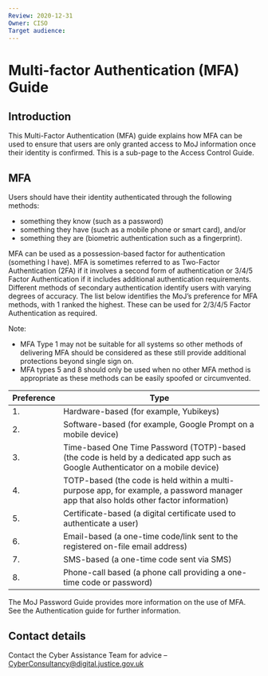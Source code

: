 ```yaml
---
Review: 2020-12-31
Owner: CISO
Target audience:
---
```


# Multi-factor Authentication (MFA) Guide

## Introduction

This Multi-Factor Authentication (MFA) guide explains how MFA can be used to ensure that users are only granted access to MoJ information once their identity is confirmed. This is a sub-page to the
Access Control Guide.

## MFA

Users should have their identity authenticated through the following methods:

* something they know (such as a password)
* something they have (such as a mobile phone or smart card), and/or
* something they are (biometric authentication such as a fingerprint).

MFA can be used as a possession-based factor for authentication (something I have). MFA is sometimes referred to as Two-Factor Authentication (2FA) if it involves a second form of authentication or 3/4/5 Factor Authentication if it includes additional authentication requirements. Different methods of secondary authentication identify users with varying degrees of accuracy. The list below identifies the MoJ’s preference for MFA methods, with 1 ranked the highest. These can be used for 2/3/4/5 Factor Authentication as required.

Note:

* MFA Type 1 may not be suitable for all systems so other methods of delivering MFA should be considered as these still provide additional protections beyond single sign on.
* MFA types 5 and 8 should only be used when no other MFA method is appropriate as these methods can be easily spoofed or circumvented.

| Preference | Type |
| --- | --- |
| 1. | Hardware-based (for example, Yubikeys) |
| 2. | Software-based (for example, Google Prompt on a mobile device) |
| 3. | Time-based One Time Password (TOTP)-based (the code is held by a dedicated app such as Google Authenticator on a mobile device) |
| 4. | TOTP-based (the code is held within a multi-purpose app, for example, a password manager app that also holds other factor information) |
| 5. | Certificate-based (a digital certificate used to authenticate a user) |
| 6. | Email-based (a one-time code/link sent to the registered on-file email address) |
| 7. | SMS-based (a one-time code sent via SMS) |
| 8. | Phone-call based (a phone call providing a one-time code or password)

The MoJ Password Guide provides more information on the use of MFA. See the Authentication guide for further information.

## Contact details

Contact the Cyber Assistance Team for advice – [CyberConsultancy@digital.justice.gov.uk](mailto:CyberConsultancy@digital.justice.gov.uk)
